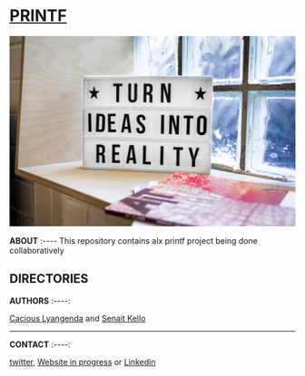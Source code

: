 # [PRINTF](https://github.com/chichi88lyang/printf)

![coffe time](image/no.jpg)

**ABOUT**
:----
This repository contains alx printf project being done collaboratively

## DIRECTORIES

**AUTHORS**
:----:

[Cacious Lyangenda](https://www.linkedin.com/in/focusitstudio1) and  [Senait Kello](https://www.linkedin.com/in/senait-asefa-811008217)

------------------------------------------------------------------------------

**CONTACT**
:----:

[twitter](https://www.twitter.com/FOCUSITSTUDIO1),      [Website in progress](https://www.github.com/chichi88lyang) or    [Linkedin](https://www.linkedin.com/in/focusitstudio1)
